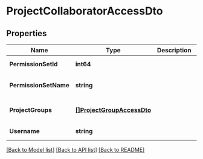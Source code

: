 # ProjectCollaboratorAccessDto

## Properties
Name | Type | Description | Notes
------------ | ------------- | ------------- | -------------
**PermissionSetId** | **int64** |  | [default to null]
**PermissionSetName** | **string** |  | [optional] [default to null]
**ProjectGroups** | [**[]ProjectGroupAccessDto**](ProjectGroupAccessDto.md) |  | [optional] [default to null]
**Username** | **string** |  | [default to null]

[[Back to Model list]](../README.md#documentation-for-models) [[Back to API list]](../README.md#documentation-for-api-endpoints) [[Back to README]](../README.md)

